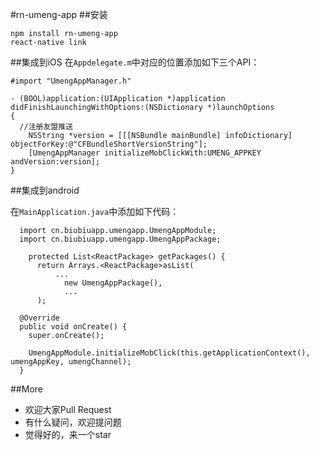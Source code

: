 #rn-umeng-app
##安装
```
npm install rn-umeng-app
react-native link
```

##集成到iOS
在`Appdelegate.m`中对应的位置添加如下三个API：

```
#import "UmengAppManager.h"

- (BOOL)application:(UIApplication *)application didFinishLaunchingWithOptions:(NSDictionary *)launchOptions
{
  //注册友盟推送
    NSString *version = [[[NSBundle mainBundle] infoDictionary] objectForKey:@"CFBundleShortVersionString"];
    [UmengAppManager initializeMobClickWith:UMENG_APPKEY andVersion:version];
}

```

##集成到android

在`MainApplication.java`中添加如下代码：


```
  import cn.biubiuapp.umengapp.UmengAppModule;
  import cn.biubiuapp.umengapp.UmengAppPackage;

    protected List<ReactPackage> getPackages() {
      return Arrays.<ReactPackage>asList(
          ...
            new UmengAppPackage(),
            ...
      );

  @Override
  public void onCreate() {
    super.onCreate();

    UmengAppModule.initializeMobClick(this.getApplicationContext(), umengAppKey, umengChannel);
  }
```



##More
* 欢迎大家Pull Request
* 有什么疑问，欢迎提问题
* 觉得好的，来一个star
